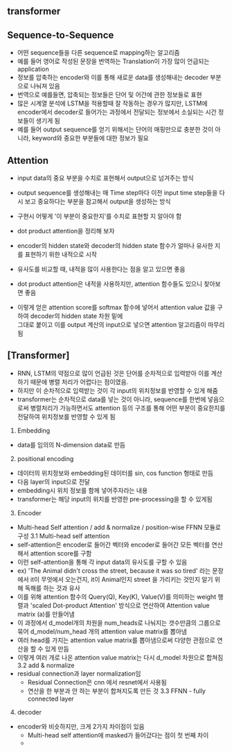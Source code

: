 ## transformer
## Sequence-to-Sequence
- 어떤 sequence들을 다른 sequence로 mapping하는 알고리즘
- 예를 들어 영어로 작성된 문장을 번역하는 Translation이 가장 많이 언급되는 application
- 정보를 압축하는 encoder와 이를 통해 새로운 data를 생성해내는 decoder 부분으로 나눠져 있음
- 번역으로 예를들면, 압축되는 정보들은 단어 및 어간에 관한 정보들로 표현
- 많은 시계열 분석에 LSTM을 적용할때 잘 작동하는 경우가 많지만, LSTM에 encoder에서 decoder로 들어가는 과정에서
  전달되는 정보에서 소실되는 시간 정보들이 생기게 됨
- 예를 들어 output sequence를 얻기 위해서는 단어의 매핑만으로 충분한 것이 아니라, keyword와 중요한 부분들에 대한 정보가 필요

## Attention
- input data의 중요 부분을 수치로 표현해서 output으로 넘겨주는 방식
- output sequence를 생성해내는 매 Time step마다 이전 input time step들을 다시 보고 
  중요하다는 부분을 참고해서 output을 생성하는 방식
- 구현시 어떻게 '이 부분이 중요한지'를 수치로 표현할 지 알아야 함
- dot product attention을 정리해 보자

- encoder의 hidden state와 decoder의 hidden state 함수가 얼마나 유사한 지를 표현하기 위한 
  내적으로 시작
- 유사도를 비교할 때, 내적을 많이 사용한다는 점을 알고 있으면 좋음
- dot product attention은 내적을 사용하지만, attention 함수들도 있으니 찾아보면 좋음
- 이렇게 얻은 attention score를 softmax 함수에 넣어서 attention value 값을 구하여 decoder의 hidden state 차원 밑에  
  그대로 붙이고 이를 output 계산의 input으로 넣으면 attention 알고리즘이 마무리 됨

## [Transformer]
- RNN, LSTM의 약점으로 많이 언급된 것은 단어를 순차적으로 입력받아 이를 계산하기 때문에
  병렬 처리가 어렵다는 점이였음.
- 하지만 이 순차적으로 입력받는 것이 각 input의 위치정보를 반영할 수  있게 해줌
- transformer는 순차적으로 data를 넣는 것이 아니라, sequence를 한번에 넣음으로써 병렬처리가 가능하면서도
  attention 등의 구조를 통해 어떤 부분이 중요한지를 전달하여 위치정보를 반영할 수 있게 됨

1. Embedding
  - data를 임의의 N-dimension data로 만듬

2.  positional encoding
  - 데이터의 위치정보와 embedding된 데이터를 sin, cos function 형태로 만듬
  - 다음 layer의 input으로 전달
  - embedding시 위치 정보를 함께 넣어주자라는 내용
  - transformer는 해당 input의 위치를 반영한 pre-processing을 할 수 있게됨

3. Encoder
  - Multi-head Self attention / add & normalize / position-wise FFNN 모듈로 구성
  3.1 Multi-head self attention
  - self-attention은 encoder로 들어간 벡터와 encoder로 들어간 모든 벡터를 연산해서 attention score를 구함
  - 이런 self-attention을 통해 각 input data의 유사도를 구할 수 있음
  - ex) 'The Animal didn't cross the street, because it was so tired' 라는 문장에서
    it이 무엇에서 오는건지, it이 Animal인지 street 을 가리키는 것인지 알기 위해 독해를 하는 것과 유사
  - 이를 위해 attention 함수의 Query(Q), Key(K), Value(V)를 의미하는 weight 행렬과
    'scaled Dot-product Attention' 방식으로 연산하여 Attention value matrix (a)를 만들어냄
  - 이 과정에서 d_model개의 차원을 num_heads로 나눠지는 갯수만큼의 그룹으로 묶어 d_model/num_head 개의
    attention value matrix를 뽑아냄
  - 여러 head를 가지는 attention value matrix를 뽑아냄으로써 다양한 관점으로 연산을 할 수 있게 만듬
  - 이렇게 여러 개로 나온 attention value matrix는 다시 d_model 차원으로 합쳐짐
 3.2 add & normalize
  - residual connection과 layer normalization임
    - Residual Connection은 cnn 에서 resnet에서 사용됨
    - 연산을 한 부분과 안 하는 부분이 합쳐지도록 만든 것
 3.3 FFNN - fully connected layer

4. decoder
- encoder와 비슷하지만, 크게 2가지 차이점이 있음
  - Multi-head self attention에 masked가 들어갔다는 점이 첫 번째 차이
  -  




